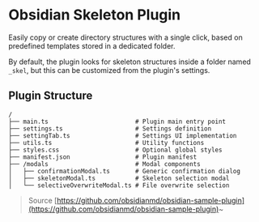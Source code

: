 # Obsidian Skeleton Plugin

Easily copy or create directory structures with a single click, based on predefined templates stored in a dedicated folder.

By default, the plugin looks for skeleton structures inside a folder named `_skel`, but this can be customized from the plugin's settings.

## Plugin Structure

```
/
├── main.ts                        # Plugin main entry point
├── settings.ts                    # Settings definition
├── settingTab.ts                  # Settings UI implementation
├── utils.ts                       # Utility functions
├── styles.css                     # Optional global styles
├── manifest.json                  # Plugin manifest
├── /modals                        # Modal components
│   ├── confirmationModal.ts       # Generic confirmation dialog
│   ├── skeletonModal.ts           # Skeleton selection modal 
│   └── selectiveOverwriteModal.ts # File overwrite selection
```

> Source [https://github.com/obsidianmd/obsidian-sample-plugin](https://github.com/obsidianmd/obsidian-sample-plugin)~